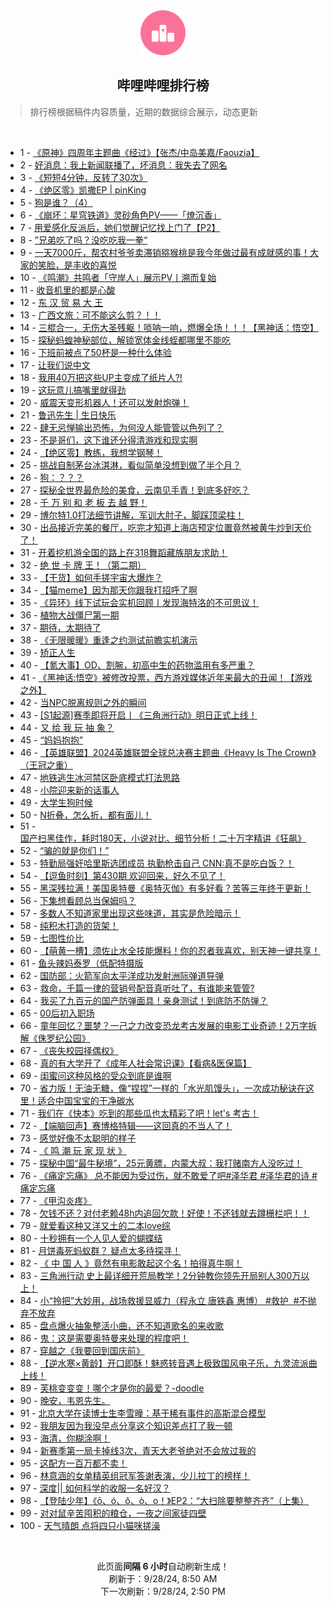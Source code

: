 <div align="center">
    <img src="./assets/icon_rank.png" alt="logo" />
    <h2>哔哩哔哩排行榜</h>
</div>

> 排行榜根据稿件内容质量，近期的数据综合展示，动态更新

<br />

<ul><li><span>1 - <a href=https://www.bilibili.com/BV1LEsdevEMc>《原神》四周年主题曲《经过》【张杰/中岛美嘉/Faouzia】</a></span></li><li><span>2 - <a href=https://www.bilibili.com/BV15YsrefERn>好消息：我上新闻联播了，坏消息：我失去了网名</a></span></li><li><span>3 - <a href=https://www.bilibili.com/BV1bYxueYEcs>《短短4分钟，反转了30次》</a></span></li><li><span>4 - <a href=https://www.bilibili.com/BV1DrsrepEuY>《绝区零》凯撒EP&nbsp;|&nbsp;pinKing</a></span></li><li><span>5 - <a href=https://www.bilibili.com/BV1LLsYeuEqR>狗是谁？（4）</a></span></li><li><span>6 - <a href=https://www.bilibili.com/BV1WixjeCEap>《崩坏：星穹铁道》灵砂角色PV——「燎沉香」</a></span></li><li><span>7 - <a href=https://www.bilibili.com/BV1Xnxje9EhF>用爱感化反派后，她们觉醒记忆找上门了【P2】</a></span></li><li><span>8 - <a href=https://www.bilibili.com/BV18js6eDEna>”兄弟吃了吗？没吃吃我一拳“</a></span></li><li><span>9 - <a href=https://www.bilibili.com/BV1hRs6eREZk>一天7000斤，帮农村爷爷卖滞销猕猴桃是我今年做过最有成就感的事！大家的笑脸，是丰收的喜悦</a></span></li><li><span>10 - <a href=https://www.bilibili.com/BV17Yx7evEmn>《鸣潮》共鸣者「守岸人」展示PV丨溯而复始</a></span></li><li><span>11 - <a href=https://www.bilibili.com/BV1Hjsre6ETt>收音机里的都是心酸</a></span></li><li><span>12 - <a href=https://www.bilibili.com/BV19nxue6EXi>东&nbsp;汉&nbsp;贸&nbsp;易&nbsp;大&nbsp;王</a></span></li><li><span>13 - <a href=https://www.bilibili.com/BV1PCsqeiEBn>广西文旅：可不能这么剪？！！</a></span></li><li><span>14 - <a href=https://www.bilibili.com/BV1Q5sbepE3e>三棍合一，无伤大圣残躯！唢呐一响，燃爆全场！！！【黑神话：悟空】</a></span></li><li><span>15 - <a href=https://www.bilibili.com/BV1StsYecEmP>探秘蚂蝗神秘部位，解锁宽体金线蛭都哪里不能吃</a></span></li><li><span>16 - <a href=https://www.bilibili.com/BV1nrs6eeEcL>下班前被点了50杯是一种什么体验</a></span></li><li><span>17 - <a href=https://www.bilibili.com/BV1PVsrekEPE>让我们说中文</a></span></li><li><span>18 - <a href=https://www.bilibili.com/BV1z4seeSEBa>我用40万把这些UP主变成了纸片人?!</a></span></li><li><span>19 - <a href=https://www.bilibili.com/BV1NusreLEEK>这玩意儿搞嘴里就得劲</a></span></li><li><span>20 - <a href=https://www.bilibili.com/BV1gPx7esEvn>威震天变形机器人！还可以发射炮弹！</a></span></li><li><span>21 - <a href=https://www.bilibili.com/BV1Tms8eSEPq>鲁迅先生&nbsp;|&nbsp;生日快乐</a></span></li><li><span>22 - <a href=https://www.bilibili.com/BV1i2s6ecE8U>肆无忌惮输出恐怖，为何没人能管管以色列了？</a></span></li><li><span>23 - <a href=https://www.bilibili.com/BV1S1saefEmv>不是哥们，这下谁还分得清游戏和现实啊</a></span></li><li><span>24 - <a href=https://www.bilibili.com/BV1JGsqeoEav>【绝区零】教练，我想学钢琴！</a></span></li><li><span>25 - <a href=https://www.bilibili.com/BV1AVsDeeExC>挑战自制茅台冰淇淋，看似简单没想到做了半个月？</a></span></li><li><span>26 - <a href=https://www.bilibili.com/BV1oNsbebE9Y>狗：？？？</a></span></li><li><span>27 - <a href=https://www.bilibili.com/BV13wx7edEvG>探秘全世界最危险的美食，云南见手青！到底多好吃？</a></span></li><li><span>28 - <a href=https://www.bilibili.com/BV1fgsveJEhf>千&nbsp;万&nbsp;别&nbsp;和&nbsp;老&nbsp;板&nbsp;去&nbsp;越&nbsp;野！</a></span></li><li><span>29 - <a href=https://www.bilibili.com/BV1b5xgeeEfj>博尔特1.0打法细节讲解，军训大肘子，脚踩顶梁柱！</a></span></li><li><span>30 - <a href=https://www.bilibili.com/BV1PWxJeJEqt>出品接近完美的餐厅，吃完才知道上海店预定位置竟然被黄牛炒到天价了！</a></span></li><li><span>31 - <a href=https://www.bilibili.com/BV1C6svefERE>开着挖机游全国的路上在318舞蹈藏族朋友求助！</a></span></li><li><span>32 - <a href=https://www.bilibili.com/BV1XaszeDEsv>绝&nbsp;世&nbsp;卡&nbsp;牌&nbsp;王！（第二期）</a></span></li><li><span>33 - <a href=https://www.bilibili.com/BV1eVxjebEBC>【干货】如何手搓宇宙大爆炸？</a></span></li><li><span>34 - <a href=https://www.bilibili.com/BV1rvs6eBEVw>【猫meme】因为那天你跟我打招呼了啊</a></span></li><li><span>35 - <a href=https://www.bilibili.com/BV1Jj46eBEPf>《异环》线下试玩会实机回顾丨发现海特洛的不可思议！</a></span></li><li><span>36 - <a href=https://www.bilibili.com/BV1t2s8enE7Z>植物大战僵尸第一期</a></span></li><li><span>37 - <a href=https://www.bilibili.com/BV1jCsBexEUv>期待，太期待了</a></span></li><li><span>38 - <a href=https://www.bilibili.com/BV14GseeFEKb>《无限暖暖》重逢之约测试前瞻实机演示</a></span></li><li><span>39 - <a href=https://www.bilibili.com/BV1oxsDesEAg>矫正人生</a></span></li><li><span>40 - <a href=https://www.bilibili.com/BV15vsretEGc>【氪大事】OD、割腕，初高中生的药物滥用有多严重？</a></span></li><li><span>41 - <a href=https://www.bilibili.com/BV1nPxjeiEX1>《黑神话:悟空》被修改投票，西方游戏媒体近年来最大的丑闻！【游戏之外】</a></span></li><li><span>42 - <a href=https://www.bilibili.com/BV16XxueUE1d>当NPC脱离规则之外的瞬间</a></span></li><li><span>43 - <a href=https://www.bilibili.com/BV1ecseeqEE3>[S1起源]赛季即将开启丨《三角洲行动》明日正式上线！</a></span></li><li><span>44 - <a href=https://www.bilibili.com/BV1HQsUefEE2>又&nbsp;给&nbsp;我&nbsp;玩&nbsp;抽&nbsp;象？</a></span></li><li><span>45 - <a href=https://www.bilibili.com/BV1TPxLe2Em8>“妈妈抱抱”</a></span></li><li><span>46 - <a href=https://www.bilibili.com/BV1apsYeeEYC>【英雄联盟】2024英雄联盟全球总决赛主题曲《Heavy&nbsp;Is&nbsp;The&nbsp;Crown》（王冠之重）</a></span></li><li><span>47 - <a href=https://www.bilibili.com/BV16dszeNE1t>地铁逃生冰河禁区卧底模式打法思路</a></span></li><li><span>48 - <a href=https://www.bilibili.com/BV1Hes6euES3>小院迎来新的话事人</a></span></li><li><span>49 - <a href=https://www.bilibili.com/BV1dusbeoEV7>大学生狗时候</a></span></li><li><span>50 - <a href=https://www.bilibili.com/BV1DxsYehEAP>N折叠，怎么折，都有面儿！</a></span></li><li><span>51 - <a href=https://www.bilibili.com/BV16F4pexEZR>国产扫黑佳作，耗时180天，小说对比、细节分析！二十万字精讲《狂飙》</a></span></li><li><span>52 - <a href=https://www.bilibili.com/BV1Byshe6EnR>“骗的就是你们！”</a></span></li><li><span>53 - <a href=https://www.bilibili.com/BV1WixjeCEuS>特勤局强奸哈里斯选团成员&nbsp;执勤枪击自己&nbsp;CNN:真不是吃白饭？！</a></span></li><li><span>54 - <a href=https://www.bilibili.com/BV139sBemEJX>【逗鱼时刻】第430期&nbsp;欢迎回来，好久不见了！</a></span></li><li><span>55 - <a href=https://www.bilibili.com/BV15EsYeTEu9>黑深残拉满！美国奥特曼《奥特灭伽》有多好看？苦等三年终于更新！</a></span></li><li><span>56 - <a href=https://www.bilibili.com/BV1pkxEe7ENC>下集想看顾总当保姆吗？</a></span></li><li><span>57 - <a href=https://www.bilibili.com/BV1HPsvesExJ>多数人不知道家里出现这些味道，其实是危险暗示！</a></span></li><li><span>58 - <a href=https://www.bilibili.com/BV1PzsYeXETG>纯积木打造的货架！</a></span></li><li><span>59 - <a href=https://www.bilibili.com/BV1RxszeREPV>七图性价比</a></span></li><li><span>60 - <a href=https://www.bilibili.com/BV1umsaetEc6>【萌黄一槽】须佐止水全技能爆料！你的忍者我喜欢，别天神一键共享！</a></span></li><li><span>61 - <a href=https://www.bilibili.com/BV1yDsrejEeB>鱼头辣妈泰罗（低配特摄版</a></span></li><li><span>62 - <a href=https://www.bilibili.com/BV1FLsqeREN3>国防部：火箭军向太平洋成功发射洲际弹道导弹</a></span></li><li><span>63 - <a href=https://www.bilibili.com/BV1P3szeKEL6>救命，千篇一律的营销号配音真听吐了，有谁能来管管?</a></span></li><li><span>64 - <a href=https://www.bilibili.com/BV1Dqsze7En2>我买了九百元的国产防弹面具！亲身测试！到底防不防弹？</a></span></li><li><span>65 - <a href=https://www.bilibili.com/BV1nkxjezEcL>00后初入职场</a></span></li><li><span>66 - <a href=https://www.bilibili.com/BV1gosBe1Ewa>童年回忆？噩梦？一己之力改变恐龙考古发展的电影工业奇迹！2万字拆解《侏罗纪公园》</a></span></li><li><span>67 - <a href=https://www.bilibili.com/BV1BKxjePErM>《丧失校园择偶权》</a></span></li><li><span>68 - <a href=https://www.bilibili.com/BV1eWxneME3Q>真的有大学开了《成年人社会常识课》【看病&amp;医保篇】</a></span></li><li><span>69 - <a href=https://www.bilibili.com/BV1chsmesEN2>闺蜜问这种风格的受众到底是谁啊</a></span></li><li><span>70 - <a href=https://www.bilibili.com/BV1ZAs6e8Evu>省力版！无油无糖，像“捏捏”一样的「水光肌馒头」，一次成功秘诀在这里！适合中国宝宝的干净碳水</a></span></li><li><span>71 - <a href=https://www.bilibili.com/BV17ssreNEKK>我们在《快本》吃到的那些瓜也太精彩了吧！let&#39;s&nbsp;考古！</a></span></li><li><span>72 - <a href=https://www.bilibili.com/BV1f3xEeBEKj>【端脑回声】赛博格特辑——这回真的不当人了！</a></span></li><li><span>73 - <a href=https://www.bilibili.com/BV1jVsYe6ELh>感觉好像不太聪明的样子</a></span></li><li><span>74 - <a href=https://www.bilibili.com/BV1nFsherEyZ>《&nbsp;鸣&nbsp;潮&nbsp;玩&nbsp;家&nbsp;现&nbsp;状&nbsp;》</a></span></li><li><span>75 - <a href=https://www.bilibili.com/BV1iVxjebEke>探秘中国“最牛秘境”，25元黄膘，内蒙大叔：我打赌南方人没吃过！</a></span></li><li><span>76 - <a href=https://www.bilibili.com/BV14YxEeWEpE>《痛定忘痛》&nbsp;总不能因为受过伤，就不敢爱了吧#泽华君&nbsp;#泽华君的诗&nbsp;#痛定忘痛</a></span></li><li><span>77 - <a href=https://www.bilibili.com/BV1bxxjenE8f>《甲沟炎疼》</a></span></li><li><span>78 - <a href=https://www.bilibili.com/BV1mnxge8EWL>欠钱不还？对付老赖48h内追回欠款！好使！不还钱就去蹲栅栏吧！！</a></span></li><li><span>79 - <a href=https://www.bilibili.com/BV1bbxjeEE8m>就爱看这种又洋又土的二本love综</a></span></li><li><span>80 - <a href=https://www.bilibili.com/BV1VCtneGEgq>十秒拥有一个人见人爱的蝴蝶结</a></span></li><li><span>81 - <a href=https://www.bilibili.com/BV148xjemEfA>月饼毒死蚂蚁群？&nbsp;疑点太多待探寻！</a></span></li><li><span>82 - <a href=https://www.bilibili.com/BV1QhsUeVEib>《&nbsp;中&nbsp;国&nbsp;人&nbsp;》竟然有电影敢起这个名！拍得真牛啊！</a></span></li><li><span>83 - <a href=https://www.bilibili.com/BV1jLsYeuE7j>三角洲行动&nbsp;史上最详细开荒局教学！2分钟教你领先开局别人300万以上！</a></span></li><li><span>84 - <a href=https://www.bilibili.com/BV1KUsaeoEZk>小“拎把”大妙用，战场救援显威力（程永立&nbsp;唐铁鑫&nbsp;惠博）&nbsp;#救护&nbsp;&nbsp;#不抛弃不放弃</a></span></li><li><span>85 - <a href=https://www.bilibili.com/BV11hsheJE5i>盘点爆火抽象整活小曲，还不知道歌名的来收歌</a></span></li><li><span>86 - <a href=https://www.bilibili.com/BV1uFsreHEGv>鬼：这是需要奥特曼来处理的程度吧！</a></span></li><li><span>87 - <a href=https://www.bilibili.com/BV1cJsreBEMN>穿越之《我要回到国庆前》</a></span></li><li><span>88 - <a href=https://www.bilibili.com/BV1KVsoeZEkb>【逆水寒×黄龄】开口即酥！魅惑转音遇上极致国风电子乐，九灵流派曲上线！</a></span></li><li><span>89 - <a href=https://www.bilibili.com/BV1fRxue7E46>芙桃变变变！哪个才是你的最爱？-doodle</a></span></li><li><span>90 - <a href=https://www.bilibili.com/BV16gxEeuENq>晚安，韦恩先生。</a></span></li><li><span>91 - <a href=https://www.bilibili.com/BV1xQsXeLEZM>北京大学在读博士生李雪曈：基于稀有事件的高斯混合模型</a></span></li><li><span>92 - <a href=https://www.bilibili.com/BV1TwszeGEYG>我朋友因为我没早点分享这个知识差点打了我一顿</a></span></li><li><span>93 - <a href=https://www.bilibili.com/BV1wXszeMEpR>海清，你糊涂啊！</a></span></li><li><span>94 - <a href=https://www.bilibili.com/BV1XLs6eHEkD>新赛季第一局卡掉线3次，青天大老爷绝对不会放过我的</a></span></li><li><span>95 - <a href=https://www.bilibili.com/BV1iJsUeDEr3>这配方一百万都不卖！</a></span></li><li><span>96 - <a href=https://www.bilibili.com/BV1urtUe7Eq2>林意涵的女单精英组冠军答谢表演，少儿拉丁的榜样！</a></span></li><li><span>97 - <a href=https://www.bilibili.com/BV1MQx7epEpt>深度||&nbsp;如何科学的收服一名好汉？</a></span></li><li><span>98 - <a href=https://www.bilibili.com/BV1C6xEeUEEc>【登陆少年】《ō、ó、ǒ、ò、o！》EP2：“大扫除要整整齐齐”（上集）</a></span></li><li><span>99 - <a href=https://www.bilibili.com/BV189sBemEik>对对鼠辛苦囤积的粮仓，一夜之间家徒四壁</a></span></li><li><span>100 - <a href=https://www.bilibili.com/BV19TxgeuEUm>天气晴朗&nbsp;点将四只小猫咪搓澡</a></span></li></ul>

<br />

<p align=center>此页面<strong>间隔 6 小时</strong>自动刷新生成！<br>刷新于：9/28/24, 8:50 AM<br>下一次刷新：9/28/24, 2:50 PM</p>